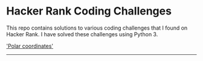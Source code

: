 
# Hacker Rank Coding Challenges 

This repo contains solutions to various coding challenges that I found on Hacker Rank.  I have solved these challenges using Python 3.

['Polar coordinates'](https://www.hackerrank.com/challenges/polar-coordinates/problem)

***

